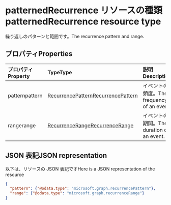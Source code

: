 # <a name="patternedrecurrence-resource-type"></a><span data-ttu-id="f79b7-101">patternedRecurrence リソースの種類</span><span class="sxs-lookup"><span data-stu-id="f79b7-101">patternedRecurrence resource type</span></span>

<span data-ttu-id="f79b7-102">繰り返しのパターンと範囲です。</span><span class="sxs-lookup"><span data-stu-id="f79b7-102">The recurrence pattern and range.</span></span>

## <a name="properties"></a><span data-ttu-id="f79b7-103">プロパティ</span><span class="sxs-lookup"><span data-stu-id="f79b7-103">Properties</span></span>
| <span data-ttu-id="f79b7-104">プロパティ</span><span class="sxs-lookup"><span data-stu-id="f79b7-104">Property</span></span>     | <span data-ttu-id="f79b7-105">Type</span><span class="sxs-lookup"><span data-stu-id="f79b7-105">Type</span></span>   |<span data-ttu-id="f79b7-106">説明</span><span class="sxs-lookup"><span data-stu-id="f79b7-106">Description</span></span>|
|:---------------|:--------|:----------|
|<span data-ttu-id="f79b7-107">pattern</span><span class="sxs-lookup"><span data-stu-id="f79b7-107">pattern</span></span>|[<span data-ttu-id="f79b7-108">RecurrencePattern</span><span class="sxs-lookup"><span data-stu-id="f79b7-108">RecurrencePattern</span></span>](recurrencepattern.md)|<span data-ttu-id="f79b7-109">イベントの頻度。</span><span class="sxs-lookup"><span data-stu-id="f79b7-109">The frequency of an event.</span></span>|
|<span data-ttu-id="f79b7-110">range</span><span class="sxs-lookup"><span data-stu-id="f79b7-110">range</span></span>|[<span data-ttu-id="f79b7-111">RecurrenceRange</span><span class="sxs-lookup"><span data-stu-id="f79b7-111">RecurrenceRange</span></span>](recurrencerange.md)|<span data-ttu-id="f79b7-112">イベントの期間。</span><span class="sxs-lookup"><span data-stu-id="f79b7-112">The duration of an event.</span></span>|

## <a name="json-representation"></a><span data-ttu-id="f79b7-113">JSON 表記</span><span class="sxs-lookup"><span data-stu-id="f79b7-113">JSON representation</span></span>

<span data-ttu-id="f79b7-114">以下は、リソースの JSON 表記です</span><span class="sxs-lookup"><span data-stu-id="f79b7-114">Here is a JSON representation of the resource</span></span>

<!-- {
  "blockType": "resource",
  "optionalProperties": [

  ],
  "@odata.type": "microsoft.graph.patternedRecurrence"
}-->

```json
{
  "pattern": {"@odata.type": "microsoft.graph.recurrencePattern"},
  "range": {"@odata.type": "microsoft.graph.recurrenceRange"}
}

```

<!-- uuid: 8fcb5dbc-d5aa-4681-8e31-b001d5168d79
2015-10-25 14:57:30 UTC -->
<!-- {
  "type": "#page.annotation",
  "description": "patternedRecurrence resource",
  "keywords": "",
  "section": "documentation",
  "tocPath": ""
}-->
